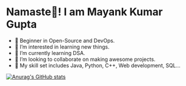 <h1>Namaste🙏! I am Mayank Kumar Gupta </h1>

- 🧑 Beginner in Open-Source and DevOps.
- 👀 I’m interested in learning new things.
- 🌱 I’m currently learning DSA.
- 💞️ I’m looking to collaborate on making awesome projects. 
- 🎯 My skill set includes Java, Python, C++, Web development, SQL...

[![Anurag's GitHub stats](https://github-readme-stats.vercel.app/api?username=mayankkuamr001&show_icons=true&theme=dark)](https://github.com/anuraghazra/github-readme-stats)

<!---
mayankkuamr001/mayankkuamr001 is a ✨ special ✨ repository because its `README.md` (this file) appears on your GitHub profile.
You can click the Preview link to take a look at your changes.
--->
